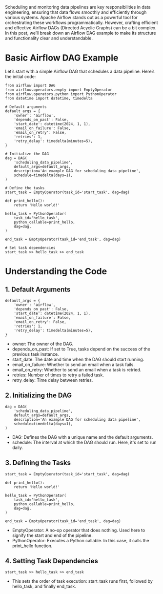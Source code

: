 Scheduling and monitoring data pipelines are key responsibilities in data engineering, ensuring that data flows smoothly and efficiently through various systems. Apache Airflow stands out as a powerful tool for orchestrating these workflows programmatically. However, crafting efficient and effective Airflow DAGs (Directed Acyclic Graphs) can be a bit complex. In this post, we’ll break down an Airflow DAG example to make its structure and functionality clear and understandable.

# Basic Airflow DAG Example
Let’s start with a simple Airflow DAG that schedules a data pipeline. Here’s the initial code:
```
from airflow import DAG
from airflow.operators.empty import EmptyOperator
from airflow.operators.python import PythonOperator
from datetime import datetime, timedelta

# Default arguments
default_args = {
    'owner': 'airflow',
    'depends_on_past': False,
    'start_date': datetime(2024, 1, 1),
    'email_on_failure': False,
    'email_on_retry': False,
    'retries': 1,
    'retry_delay': timedelta(minutes=5),
}

# Initialize the DAG
dag = DAG(
    'scheduling_data_pipeline',
    default_args=default_args,
    description='An example DAG for scheduling data pipeline',
    schedule=timedelta(days=1),
)

# Define the tasks
start_task = EmptyOperator(task_id='start_task', dag=dag)

def print_hello():
    return 'Hello world!'

hello_task = PythonOperator(
    task_id='hello_task',
    python_callable=print_hello,
    dag=dag,
)

end_task = EmptyOperator(task_id='end_task', dag=dag)

# Set task dependencies
start_task >> hello_task >> end_task
```
# Understanding the Code
## 1. Default Arguments
```
default_args = {
    'owner': 'airflow',
    'depends_on_past': False,
    'start_date': datetime(2024, 1, 1),
    'email_on_failure': False,
    'email_on_retry': False,
    'retries': 1,
    'retry_delay': timedelta(minutes=5),
}
```
- owner: The owner of the DAG.
- depends_on_past: If set to True, tasks depend on the success of the previous task instance.
- start_date: The date and time when the DAG should start running.
- email_on_failure: Whether to send an email when a task fails.
- email_on_retry: Whether to send an email when a task is retried.
- retries: Number of times to retry a failed task.
- retry_delay: Time delay between retries.

## 2. Initializing the DAG
```
dag = DAG(
    'scheduling_data_pipeline',
    default_args=default_args,
    description='An example DAG for scheduling data pipeline',
    schedule=timedelta(days=1),
)
```
- DAG: Defines the DAG with a unique name and the default arguments.
- schedule: The interval at which the DAG should run. Here, it's set to run daily.

## 3. Defining the Tasks
```
start_task = EmptyOperator(task_id='start_task', dag=dag)

def print_hello():
    return 'Hello world!'

hello_task = PythonOperator(
    task_id='hello_task',
    python_callable=print_hello,
    dag=dag,
)

end_task = EmptyOperator(task_id='end_task', dag=dag)
```
- EmptyOperator: A no-op operator that does nothing. Used here to signify the start and end of the pipeline.
- PythonOperator: Executes a Python callable. In this case, it calls the print_hello function.

## 4. Setting Task Dependencies
```
start_task >> hello_task >> end_task
```
- This sets the order of task execution: start_task runs first, followed by hello_task, and finally end_task.